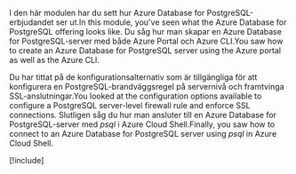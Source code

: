<span data-ttu-id="b57ac-101">I den här modulen har du sett hur Azure Database for PostgreSQL-erbjudandet ser ut.</span><span class="sxs-lookup"><span data-stu-id="b57ac-101">In this module, you've seen what the Azure Database for PostgreSQL offering looks like.</span></span> <span data-ttu-id="b57ac-102">Du såg hur man skapar en Azure Database for PostgreSQL-server med både Azure Portal och Azure CLI.</span><span class="sxs-lookup"><span data-stu-id="b57ac-102">You saw how to create an Azure Database for PostgreSQL server using the Azure portal as well as the Azure CLI.</span></span>

<span data-ttu-id="b57ac-103">Du har tittat på de konfigurationsalternativ som är tillgängliga för att konfigurera en PostgreSQL-brandväggsregel på servernivå och framtvinga SSL-anslutningar.</span><span class="sxs-lookup"><span data-stu-id="b57ac-103">You looked at the configuration options available to configure a PostgreSQL server-level firewall rule and enforce SSL connections.</span></span> <span data-ttu-id="b57ac-104">Slutligen såg du hur man ansluter till en Azure Database for PostgreSQL-server med _psql_ i Azure Cloud Shell.</span><span class="sxs-lookup"><span data-stu-id="b57ac-104">Finally, you saw how to connect to an Azure Database for PostgreSQL server using _psql_ in Azure Cloud Shell.</span></span>

[!include[](../../../includes/azure-sandbox-cleanup.md)]

